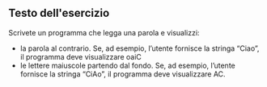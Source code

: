 ## Testo dell'esercizio

Scrivete un programma che legga una parola e visualizzi:
- la parola al contrario. Se, ad esempio, l’utente 
  fornisce la stringa “Ciao”, il
programma deve visualizzare oaiC 
- le lettere maiuscole partendo dal fondo. Se, ad 
  esempio, l’utente fornisce la
stringa “CiAo”, il programma deve visualizzare AC.